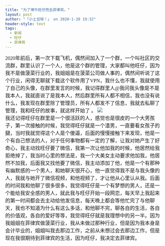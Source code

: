 ```yaml
---
title: "为了博牛旺仔而去菲律宾。"
layout: post
author: "「小土豆呀！」 on 2020-1-20 19:32"
header-style: text
tags:
  - 新闻
  - 旺仔
  - 菲律宾
---
```


<head></head>
<body>
 <font face="宋体"><font size="3">2020年前后，第一次下载飞机，偶然间加入了一个群，一个叫社区的交流群，群里认识了一个人，他是这个群的管理，大家都叫他旺仔，因为我不是做菠菜行业的，我姐姐是在菠菜公司做人事的，偶然间听说了这个行业，闲得无聊就下载这个软件用了VPN，我什么也不懂，我就使用了自己的头像，在群里发言的时候，我记得群里人@我问我头像是不是我本人，我就直说了是我本人，然后群里所有人都不相信，我也没有说什么，我发现在群里除了管理员，所有人都发不了信息，我就去私聊了管理，我和旺仔的故事，就这样开始了</font></font>
 <font face="宋体"><font size="3">。</font></font>
 <img src="https://pic2.zhimg.com/80/v2-c69b488e6a6fe078544343ecb5e157a1_hd.jpg" onload="thumbImg(this)">
 <font face="宋体"><font size="3"><br> </font></font>
 <font face="宋体"><font size="3">我还记得旺仔在群里是一个很活跃的人，感觉也是很皮的一个大男孩子，第一次接触的时候，我觉得旺仔就是一个渣男，一直要看女孩子的腿，当时我就觉得这个人是个傻逼，后面的慢慢接触下来发现，他是一个有自己想法的人，对于任何事物都有一定的了解，让我对她产生了好奇心，我主动找旺仔要了微信，我第一次让他加我的时候，他居然给我拒绝掉了，我当时心里的想法是，我一个大美女主动要求他加我，他居然不加我，后面我又找他要了微信，我主动添加了他，他是一个有那种有幽默感的一个男人，和她聊天很开心，他一直觉得我不是与我头像的人，我就与她开了微信视频，和他视频了，才让他从心里认从我。后面的时间我和他聊了很多很多，我觉得旺仔是一个有梦想的男人，还是一个能给我安全感的男人，就此我与旺仔开始一段网恋，每天早上我起来的第一时间都会去主动给他发信息，每天晚上都会等他忙完了与他聊天，我也不知道为什么有这么多话，和他聊不完，聊各自的生活，各自的价值观，各自的爱好等等，我觉得旺仔就是我理想中的另一半。因为我姐姐在菲律宾做菠菜行业，我从未做过那种行业，但是因为我本身是会计毕业的，姐姐叫我去那边工作，之前从未想过会去那边工作，但是现在我很期待到菲律宾的生活，因为旺仔，我决定去菲律宾。</font></font>
 <br> 
 <br> 
 <br>
</body>



